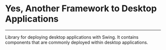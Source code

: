 # Yes, Another Framework to Desktop Applications
-----------------------------------------------------------------------------------------
Library for deploying desktop applications with Swing. It contains components that are commonly deployed within desktop applications.
